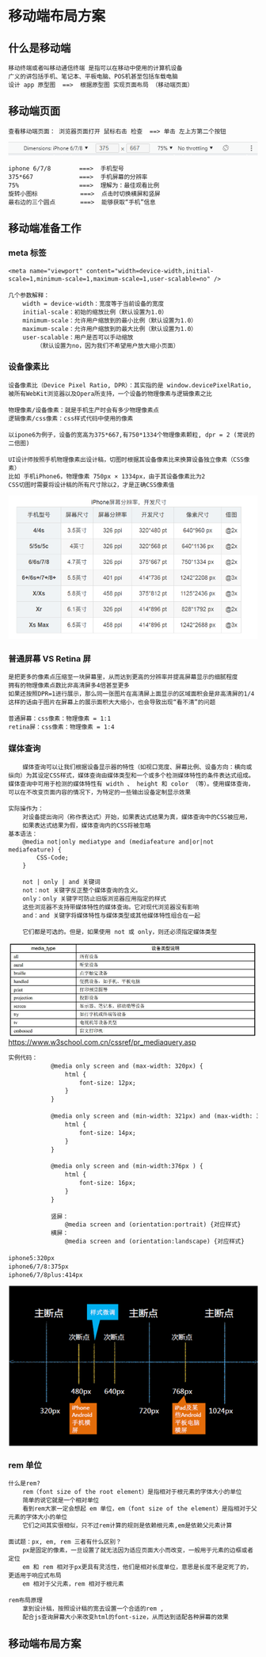 # 移动端布局方案

## 什么是移动端

	移动终端或者叫移动通信终端 是指可以在移动中使用的计算机设备
	广义的讲包括手机、笔记本、平板电脑、POS机甚至包括车载电脑
	设计 app 原型图  ==>  根据原型图 实现页面布局 （移动端页面）

## 移动端页面

	查看移动端页面： 浏览器页面打开 鼠标右击 检查  ==> 单击 左上方第二个按钮
![移动端布局模拟器](images/移动端布局模拟器.png)

	iphone 6/7/8		===>  手机型号
	375*667    			===>  手机屏幕的分辨率
	75%					===>  理解为：最佳观看比例
	旋转小图标			 ===>  点击时切换横屏和竖屏
	最右边的三个圆点	   ===>  能够获取“手机”信息

## 移动端准备工作

### meta 标签

	<meta name="viewport" content="width=device-width,initial-scale=1,minimum-scale=1,maximum-scale=1,user-scalable=no" />
	
	几个参数解释：
		width = device-width：宽度等于当前设备的宽度
		initial-scale：初始的缩放比例（默认设置为1.0）
		minimum-scale：允许用户缩放到的最小比例（默认设置为1.0）
		maximum-scale：允许用户缩放到的最大比例（默认设置为1.0）
		user-scalable：用户是否可以手动缩放
			（默认设置为no，因为我们不希望用户放大缩小页面）

### 设备像素比

	设备像素比（Device Pixel Ratio, DPR）：其实指的是 window.devicePixelRatio,
	被所有WebKit浏览器以及Opera所支持，一个设备的物理像素与逻辑像素之比
	
	物理像素/设备像素：就是手机生产时会有多少物理像素点
	逻辑像素/css像素：css样式代码中使用的像素
	
	以ipone6为例子，设备的宽高为375*667,有750*1334个物理像素颗粒, dpr = 2 (常说的二倍图)
	
	UI设计师按照手机物理像素出设计稿，切图时根据其设备像素比来换算设备独立像素（CSS像素）
	比如 手机iPhone6，物理像素 750px × 1334px，由于其设备像素比为2
	CSS切图时需要将设计稿的所有尺寸除以2，才是正确CSS像素值

![iPhone](images\iPhone.png)

### 普通屏幕 VS Retina 屏

	是把更多的像素点压缩至一块屏幕里，从而达到更高的分辨率并提高屏幕显示的细腻程度
	拥有的物理像素点数比非高清屏多4倍甚至更多
	如果还按照DPR=1进行展示，那么同一张图片在高清屏上面显示的区域面积会是非高清屏的1/4
	这样的话由于图片在屏幕上的展示面积大大缩小，也会导致出现“看不清”的问题
	
	普通屏幕：css像素：物理像素 = 1:1
	retina屏：css像素：物理像素 = 1:4

### 媒体查询

		媒体查询可以让我们根据设备显示器的特性（如视口宽度、屏幕比例、设备方向：横向或纵向）为其设定CSS样式，媒体查询由媒体类型和一个或多个检测媒体特性的条件表达式组成。媒体查询中可用于检测的媒体特性有 width 、 height 和 color （等）。使用媒体查询，可以在不改变页面内容的情况下，为特定的一些输出设备定制显示效果
	
	实际操作为：
		对设备提出询问（称作表达式）开始，如果表达式结果为真，媒体查询中的CSS被应用，
		如果表达式结果为假，媒体查询内的CSS将被忽略
	基本语法：
		@media not|only mediatype and (mediafeature and|or|not mediafeature) {
	  		CSS-Code;
		}
		
		not | only | and 关键词
		not：not 关键字反正整个媒体查询的含义。
		only：only 关键字可防止旧版浏览器应用指定的样式
		这些浏览器不支持带媒体特性的媒体查询。它对现代浏览器没有影响
		and：and 关键字将媒体特性与媒体类型或其他媒体特性组合在一起
	
		它们都是可选的。但是，如果使用 not 或 only，则还必须指定媒体类型
![设备类型](images/%E8%AE%BE%E5%A4%87%E7%B1%BB%E5%9E%8B.jpg)
https://www.w3school.com.cn/cssref/pr_mediaquery.asp
```html
实例代码：
			@media only screen and (max-width: 320px) {
				html {
					font-size: 12px;
				}
			}
			
			@media only screen and (min-width: 321px) and (max-width: 375px) {
				html {
					font-size: 14px;
				}
			}
			
			@media only screen and (min-width:376px ) {
				html {
					font-size: 16px;
				}
			}
	
			竖屏：
				@media screen and (orientation:portrait) {对应样式}
			横屏：
				@media screen and (orientation:landscape) {对应样式}

iphone5:320px
iphone6/7/8:375px
iphone6/7/8plus:414px
```
![常见尺寸图](images\常见尺寸图.png)
### rem 单位

	什么是rem?
		rem（font size of the root element）是指相对于根元素的字体大小的单位
		简单的说它就是一个相对单位
		看到rem大家一定会想起 em 单位，em（font size of the element）是指相对于父元素的字体大小的单位
		它们之间其实很相似，只不过rem计算的规则是依赖根元素,em是依赖父元素计算
	
	面试题：px, em, rem 三者有什么区别？
		px是固定的像素，一旦设置了就无法因为适应页面大小而改变，一般用于元素的边框或者定位
		em 和 rem 相对于px更具有灵活性，他们是相对长度单位，意思是长度不是定死了的，更适用于响应式布局
		em 相对于父元素，rem 相对于根元素
	
	rem布局原理
		拿到设计稿，按照设计稿的宽去设置一个合适的rem ,
		配合js查询屏幕大小来改变html的font-size，从而达到适配各种屏幕的效果

## 移动端布局方案

​	